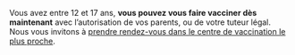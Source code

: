 <div class="conseil">

Vous avez entre 12 et 17 ans, **vous pouvez vous faire vacciner dès maintenant** avec l’autorisation de vos parents, ou de votre tuteur légal. Nous vous invitons à <a href="https://www.sante.fr/cf/centres-vaccination-covid.html">prendre rendez-vous dans le centre de vaccination le plus proche</a>.

</div>
